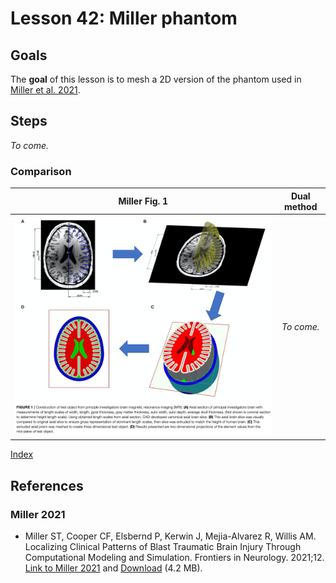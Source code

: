 # Lesson 42: Miller phantom

## Goals

The **goal** of this lesson is to mesh a 2D version of the phantom used in [Miller et al. 2021](#miller-2021).

## Steps

*To come.*

### Comparison

| Miller Fig. 1 | Dual method |
|:---:|:---:|
| ![](fig/miller_2021_fig_1.png) | *To come.* |

[Index](README.md)

## References

### Miller 2021

* Miller ST, Cooper CF, Elsbernd P, Kerwin J, Mejia-Alvarez R, Willis AM. Localizing Clinical Patterns of Blast Traumatic Brain Injury Through Computational Modeling and Simulation. Frontiers in Neurology. 2021;12. [Link to Miller 2021](https://www.ncbi.nlm.nih.gov/pmc/articles/PMC8173077/) and [Download](https://www.sandia.gov/app/uploads/sites/147/2022/01/Miller_2021_001.pdf) (4.2 MB).
